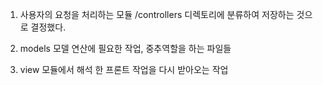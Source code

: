 1. 사용자의 요청을 처리하는 모듈
/controllers 디렉토리에 분류하여 저장하는 것으로 결정했다.

2. models 모델 연산에 필요한 작업, 중추역할을 하는 파일들

3. view 모듈에서 해석 한 프론트 작업을 다시 받아오는 작업